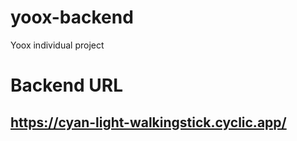 # yoox-backend
Yoox individual project

# Backend URL 
## https://cyan-light-walkingstick.cyclic.app/
